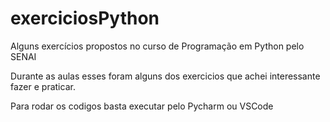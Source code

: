 # exerciciosPython
Alguns exercícios propostos no curso de Programação em Python pelo SENAI

Durante as aulas esses foram alguns dos exercicios que achei interessante fazer e praticar.

Para rodar os codigos basta executar pelo Pycharm ou VSCode
